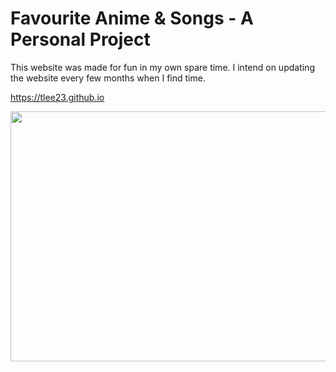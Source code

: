 
# Favourite Anime & Songs - A Personal Project

This website was made for fun in my own spare time. I intend on
updating the website every few months when I find time.

https://tlee23.github.io

<img src="https://media.tenor.com/pc6NjnDmlQwAAAAM/kaela-kovalskia-pog.gif" width="800" height="400" />

